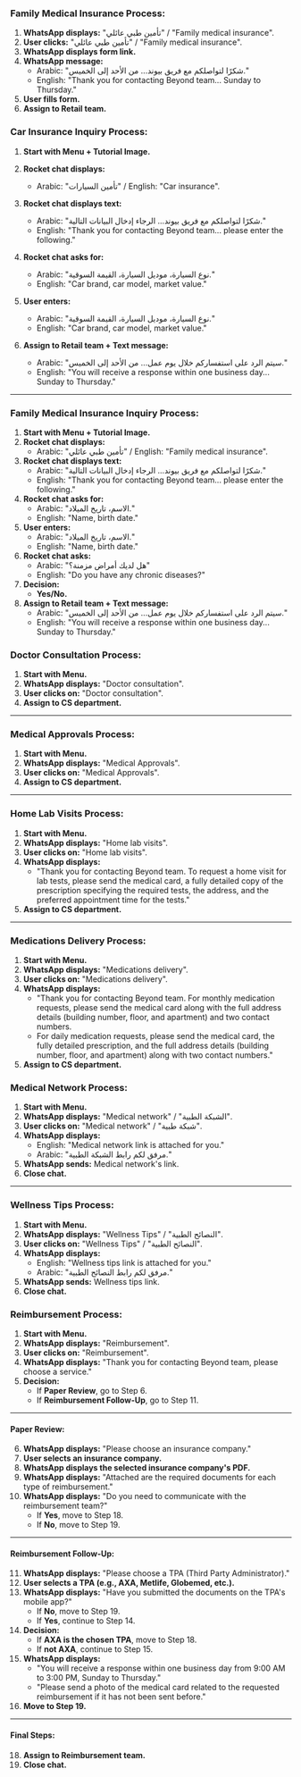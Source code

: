 ### Family Medical Insurance Process:
1. **WhatsApp displays:** "تأمين طبي عائلي" / "Family medical insurance".
2. **User clicks:** "تأمين طبي عائلي" / "Family medical insurance".
3. **WhatsApp displays form link.**
4. **WhatsApp message:**
    - Arabic: "شكرًا لتواصلكم مع فريق بيوند... من الأحد إلى الخميس."
    - English: "Thank you for contacting Beyond team... Sunday to Thursday."
5. **User fills form.**
6. **Assign to Retail team.**

### Car Insurance Inquiry Process:
1. **Start with Menu + Tutorial Image.**
2. **Rocket chat displays:**
    - Arabic: "تأمين السيارات" / English: "Car insurance".
3. **Rocket chat displays text:**
    - Arabic: "شكرًا لتواصلكم مع فريق بيوند... الرجاء إدخال البيانات التالية."
    - English: "Thank you for contacting Beyond team... please enter the following."
4. **Rocket chat asks for:**
    - Arabic: "نوع السيارة، موديل السيارة، القيمة السوقية."
    - English: "Car brand, car model, market value."
5. **User enters:**
    - Arabic: "نوع السيارة، موديل السيارة، القيمة السوقية."
    - English: "Car brand, car model, market value."

8. **Assign to Retail team + Text message:**
    - Arabic: "سيتم الرد على استفساركم خلال يوم عمل... من الأحد إلى الخميس."
    - English: "You will receive a response within one business day... Sunday to Thursday."

---

### Family Medical Insurance Inquiry Process:
1. **Start with Menu + Tutorial Image.**
2. **Rocket chat displays:**
    - Arabic: "تأمين طبي عائلي" / English: "Family medical insurance".
3. **Rocket chat displays text:**
    - Arabic: "شكرًا لتواصلكم مع فريق بيوند... الرجاء إدخال البيانات التالية."
    - English: "Thank you for contacting Beyond team... please enter the following."
4. **Rocket chat asks for:**
    - Arabic: "الاسم، تاريخ الميلاد."
    - English: "Name, birth date."
5. **User enters:**
    - Arabic: "الاسم، تاريخ الميلاد."
    - English: "Name, birth date."
6. **Rocket chat asks:**
    - Arabic: "هل لديك أمراض مزمنة؟"
    - English: "Do you have any chronic diseases?"
7. **Decision:**
    - **Yes/No.**
8. **Assign to Retail team + Text message:**
    - Arabic: "سيتم الرد على استفساركم خلال يوم عمل... من الأحد إلى الخميس."
    - English: "You will receive a response within one business day... Sunday to Thursday."  

### Doctor Consultation Process:
1. **Start with Menu.**
2. **WhatsApp displays:** "Doctor consultation".
3. **User clicks on:** "Doctor consultation".
4. **Assign to CS department.**

---

### Medical Approvals Process:
1. **Start with Menu.**
2. **WhatsApp displays:** "Medical Approvals".
3. **User clicks on:** "Medical Approvals".
4. **Assign to CS department.**

---

### Home Lab Visits Process:
1. **Start with Menu.**
2. **WhatsApp displays:** "Home lab visits".
3. **User clicks on:** "Home lab visits".
4. **WhatsApp displays:**
    - "Thank you for contacting Beyond team. To request a home visit for lab tests, please send the medical card, a fully detailed copy of the prescription specifying the required tests, the address, and the preferred appointment time for the tests."
5. **Assign to CS department.**

---

### Medications Delivery Process:
1. **Start with Menu.**
2. **WhatsApp displays:** "Medications delivery".
3. **User clicks on:** "Medications delivery".
4. **WhatsApp displays:**
    - "Thank you for contacting Beyond team. For monthly medication requests, please send the medical card along with the full address details (building number, floor, and apartment) and two contact numbers.
    - For daily medication requests, please send the medical card, the fully detailed prescription, and the full address details (building number, floor, and apartment) along with two contact numbers."
5. **Assign to CS department.**

### Medical Network Process:
1. **Start with Menu.**
2. **WhatsApp displays:** "Medical network" / "الشبكة الطبية".
3. **User clicks on:** "Medical network" / "شبكة طبية".
4. **WhatsApp displays:**
    - English: "Medical network link is attached for you."
    - Arabic: "مرفق لكم رابط الشبكة الطبية."
5. **WhatsApp sends:** Medical network's link.
6. **Close chat.**

---

### Wellness Tips Process:
1. **Start with Menu.**
2. **WhatsApp displays:** "Wellness Tips" / "النصائح الطبية".
3. **User clicks on:** "Wellness Tips" / "النصائح الطبية".
4. **WhatsApp displays:**
    - English: "Wellness tips link is attached for you."
    - Arabic: "مرفق لكم رابط النصائح الطبية."
5. **WhatsApp sends:** Wellness tips link.
6. **Close chat.**


### Reimbursement Process:

1. **Start with Menu.**
2. **WhatsApp displays:** "Reimbursement".
3. **User clicks on:** "Reimbursement".
4. **WhatsApp displays:** "Thank you for contacting Beyond team, please choose a service."
5. **Decision:**
    - If **Paper Review**, go to Step 6.
    - If **Reimbursement Follow-Up**, go to Step 11.

---

#### Paper Review:
6. **WhatsApp displays:** "Please choose an insurance company."
7. **User selects an insurance company.**
8. **WhatsApp displays the selected insurance company's PDF.**
9. **WhatsApp displays:** "Attached are the required documents for each type of reimbursement."
10. **WhatsApp displays:** "Do you need to communicate with the reimbursement team?"
    - If **Yes**, move to Step 18.
    - If **No**, move to Step 19.

---

#### Reimbursement Follow-Up:
11. **WhatsApp displays:** "Please choose a TPA (Third Party Administrator)."
12. **User selects a TPA (e.g., AXA, Metlife, Globemed, etc.).**
13. **WhatsApp displays:** "Have you submitted the documents on the TPA's mobile app?"
    - If **No**, move to Step 19.
    - If **Yes**, continue to Step 14.
14. **Decision:**
    - If **AXA is the chosen TPA**, move to Step 18.
    - If **not AXA**, continue to Step 15.
15. **WhatsApp displays:**
    - "You will receive a response within one business day from 9:00 AM to 3:00 PM, Sunday to Thursday."
    - "Please send a photo of the medical card related to the requested reimbursement if it has not been sent before."
16. **Move to Step 19.**

---

#### Final Steps:
18. **Assign to Reimbursement team.**
19. **Close chat.**
